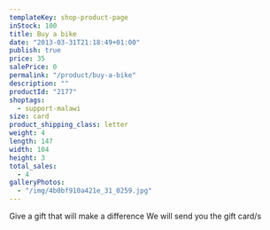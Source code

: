 ```yaml
---
templateKey: shop-product-page
inStock: 100
title: Buy a bike
date: "2013-03-31T21:18:49+01:00"
publish: true
price: 35
salePrice: 0
permalink: "/product/buy-a-bike"
description: ""
productId: "2177"
shoptags:
  - support-malawi
size: card
product_shipping_class: letter
weight: 4
length: 147
width: 104
height: 3
total_sales:
  - 4
galleryPhotos:
  - "/img/4b0bf910a421e_31_0259.jpg"
---
```


Give a gift that will make a difference We will send you the gift card/s
